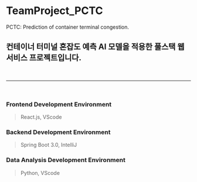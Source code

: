 # TeamProject_PCTC
PCTC: Prediction of container terminal congestion.

## 컨테이너 터미널 혼잡도 예측 AI 모델을 적용한 풀스택 웹서비스 프로젝트입니다.

<br>

***

<br>

### Frontend Development Environment
> React.js, VScode

### Backend Development Environment
> Spring Boot 3.0, IntelliJ

### Data Analysis Development Environment
> Python, VScode